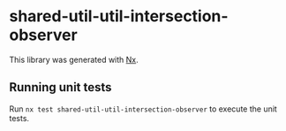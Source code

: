 # shared-util-util-intersection-observer

This library was generated with [Nx](https://nx.dev).

## Running unit tests

Run `nx test shared-util-util-intersection-observer` to execute the unit tests.
